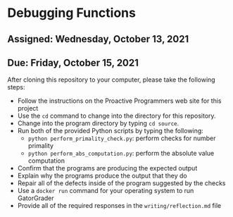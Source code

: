 # Debugging Functions

## Assigned: Wednesday, October 13, 2021
## Due: Friday, October 15, 2021

After cloning this repository to your computer, please take the following steps:

- Follow the instructions on the Proactive Programmers web site for this project
- Use the `cd` command to change into the directory for this repository.
- Change into the program directory by typing `cd source`.
- Run both of the provided Python scripts by typing the following:
  - `python perform_primality_check.py`: perform checks for number primality
  - `python perform_abs_computation.py`: perform the absolute value computation
- Confirm that the programs are producing the expected output
- Explain why the programs produce the output that they do
- Repair all of the defects inside of the program suggested by the checks
- Use a `docker run` command for your operating system to run GatorGrader
- Provide all of the required responses in the `writing/reflection.md` file
